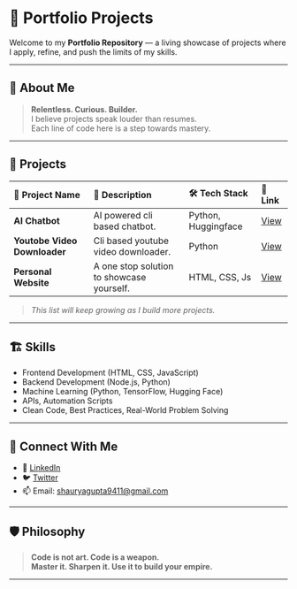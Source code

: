# 🚀 Portfolio Projects

Welcome to my **Portfolio Repository** — a living showcase of projects where I apply, refine, and push the limits of my skills.

---

## 🧠 About Me

> **Relentless. Curious. Builder.**  
> I believe projects speak louder than resumes.  
> Each line of code here is a step towards mastery.

---

## 📂 Projects

| 🚀 Project Name | 📜 Description | 🛠 Tech Stack | 🔗 Link |
|:---------------|:---------------|:-------------|:-------|
| **AI Chatbot**  | AI powered cli based chatbot. | Python, Huggingface | [View](https://github.com/crx-shaurya/personal-portfolio/tree/f0d8fec6bfce9344adcb2b43d8095b756c336083/AI%20Chatbot) |
| **Youtobe Video Downloader**  | Cli based youtube video downloader. | Python | [View](https://github.com/crx-shaurya/personal-portfolio/tree/f0d8fec6bfce9344adcb2b43d8095b756c336083/youtube_video_downloader) |
| **Personal Website**  | A one stop solution to showcase yourself. | HTML, CSS, Js | [View](#) |

> _This list will keep growing as I build more projects._

---

## 🏗 Skills

- Frontend Development (HTML, CSS, JavaScript)
- Backend Development (Node.js, Python)
- Machine Learning (Python, TensorFlow, Hugging Face)
- APIs, Automation Scripts
- Clean Code, Best Practices, Real-World Problem Solving

---

## 🤝 Connect With Me

- 🔗 [LinkedIn](https://linkedin.com/in/yourusername)
- 🐦 [Twitter](https://twitter.com/yourusername)
- 📫 Email: shauryagupta9411@gmail.com

---

## 🛡️ Philosophy

> **Code is not art. Code is a weapon.  
> Master it. Sharpen it. Use it to build your empire.**

---

